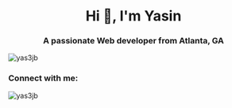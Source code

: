 <h1 align="center">Hi 👋, I'm Yasin</h1>
<h3 align="center">A passionate Web developer from Atlanta, GA</h3>

<p align="left"> <img src="https://komarev.com/ghpvc/?username=yas3jb&label=Profile%20views&color=0e75b6&style=flat" alt="yas3jb" /> </p>

<h3 align="left">Connect with me:</h3>
<p align="left">
</p>

<p><img align="center" src="https://github-readme-streak-stats.herokuapp.com/?user=yas3jb&" alt="yas3jb" /></p>
